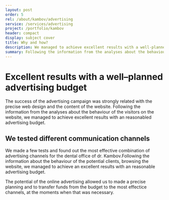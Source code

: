 ```yaml
---
layout: post
order: 5
rel: /about/kambov/advertising
service: /services/advertising
project: /portfolio/kambov
header: compact
display: subject cover
title: Why and how?
description: We managed to achieve excellent results with a well-planned advertising budget
summary: Following the information from the analyses about the behaviour of the visitors on the website, we managed to achieve excellent results with an  well–planned  advertising budget.
---
```

#  Excellent results with a well–planned advertising budget
The success of the advertising campaign was strongly related with the precise web design and the content of the website. Following the information from the analyses about the behaviour of the visitors on the website, we managed to achieve excellent results with an reasonabled advertising budget.

## We tested different communication channels
We made a few tests and found out the most effective combination of advertising channels for the dental office of dr. Kambov.Following the information about the behaviour of the potential clients, browsing the website, we managed to achieve an excellent results with an reasonable advertising budget.

The potential of the online advertising allowed us to made a precise planning and to transfer funds from the budget to the most effectice channels, at the moments when that was necessary.